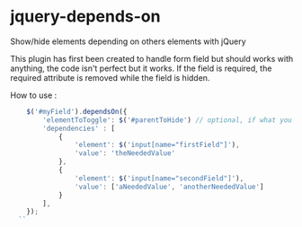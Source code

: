 jquery-depends-on
=================

Show/hide elements depending on others elements with jQuery


This plugin has first been created to handle form field but should works with anything, the code isn't perfect but it works. If the field is required, the required attribute is removed while the field is hidden.

How to use :

```javascript
    $('#myField').dependsOn({
        'elementToToggle': $('#parentToHide') // optional, if what you want to hide is not the field itself
        'dependencies' : [
            {
                'element': $('input[name="firstField"]'),
                'value': 'theNeededValue'
            },
            {
                'element': $('input[name="secondField"]'),
                'value': ['aNeededValue', 'anotherNeededValue']
            }
        ],
    });
  ``
